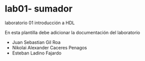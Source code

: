 # lab01- sumador 
laboratorio 01 introducción a HDL

En esta plantilla debe adicionar la documentación del laboratorio

* Juan Sebastian Gil Roa
* Nikolai Alexander Caceres Penagos
* Esteban Ladino Fajardo


